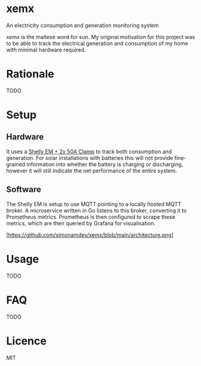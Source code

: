 # xemx
An electricity consumption and generation monitoring system

_xemx_ is the maltese word for sun. My original motivation for this project was to be able to track the electrical generation and consumption of my home with minimal hardware required.

# Rationale

TODO

# Setup

## Hardware

It uses a [Shelly EM + 2x 50A Clamp](https://www.shelly.com/en/products/shop/shelly-em-120a/shelly-em-2x-50a) to track both consumption and generation. For solar installations with batteries this will not provide fine-grained information into whether the battery is charging or discharging, however it will still indicate the net performance of the entire system.

## Software

The Shelly EM is setup to use MQTT pointing to a locally hosted MQTT broker. A microservice written in Go listens to this broker, converting it to Prometheus metrics. Prometheus is then configured to scrape these metrics, which are then queried by Grafana for visualisation.

[https://github.com/simonamdev/xemx/blob/main/architecture.png]

# Usage

TODO

# FAQ

TODO

# Licence

MIT